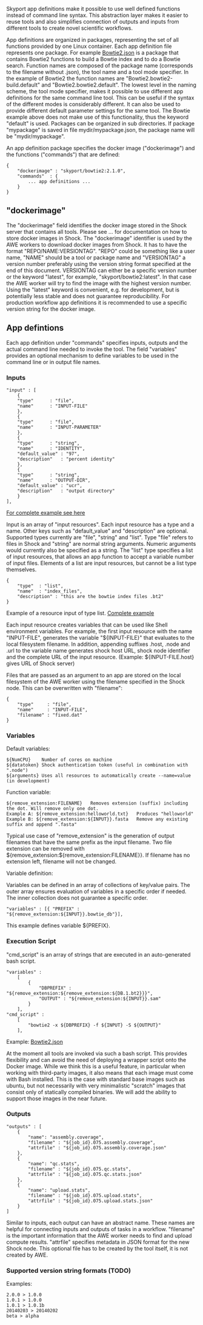Skyport app definitions make it possible to use well defined functions instead of command line syntax. This abstraction layer makes it easier to reuse tools and also simplifies connection of outputs and inputs from different tools to create novel scientific workflows. 

App definitions are organized in packages, representing the set of all functions provided by one Linux container. Each app definition file represents one package. For example [Bowtie2.json](https://github.com/MG-RAST/Skyport/blob/master/app_definitions/Bowtie2.json) is a package that contains Bowtie2 functions to build a Bowtie index and to do a Bowtie search. Function names are composed of the package name (corresponds to the filename without .json), the tool name and a tool mode specifier. In the example of Bowtie2 the function names are "Bowtie2.bowtie2-build.default" and "Bowtie2.bowtie2.default". The lowest level in the naming scheme, the tool mode specifier, makes it possible to use different app definitions for the same command line tool. This can be useful if the syntax of the different modes is considerably different. It can also be used to provide different default parameter settings for the same tool. The Bowtie example above does not make use of this functionality, thus the keyword "default" is used. Packages can be organized in sub directories. If package "mypackage" is saved in file mydir/mypackage.json, the package name will be "mydir/mypackage".

An app definition package specifies the docker image ("dockerimage") and the functions ("commands") that are defined: 
```text
{
    "dockerimage" : "skyport/bowtie2:2.1.0",
    "commands"  : {
        ... app definitions ...
    }
}
```

## "dockerimage" ##
The "dockerimage" field identifies the docker image stored in the Shock server that contains all tools. Please see ... for documentation on how to store docker images in Shock. The "dockerimage" identifier is used by the AWE workers to download docker images from Shock. It has to have the format "REPO/NAME:VERSIONTAG". "REPO" could be something like a user name, "NAME" should be a tool or package name and "VERSIONTAG" a version number preferably using the version string format specified at the end of this document. VERSIONTAG can either be a specific version number or the keyword "latest", for example, "skyport/bowtie2:latest". In that case the AWE worker will try to find the image with the highest version number. Using the "latest" keyword is convenient, e.g. for development, but is potentially less stable and does not guarantee reproducibility. For production workflow app definitions it is recommended to use a specific version string for the docker image.  

## App defintions ##
Each app definition under "commands" specifies inputs, outputs and the actual command line needed to invoke the tool. The field "variables" provides an optional mechanism to define variables to be used in the command line or in output file names.

### Inputs ###
```text
"input" : [
    { 
    "type"	    : "file",
    "name"	    : "INPUT-FILE"
    },
    {
    "type"	    : "file",
    "name"	    : "INPUT-PARAMETER"
    },
    { 
    "type"	    : "string",
    "name"	    : "IDENTITY",
    "default_value" : "97",
    "description"   : "percent identity"
    },
    { 
    "type"	    : "string",
    "name"	    : "OUTPUT-DIR",
    "default_value" : "ucr",
    "description"   : "output directory"
    }
],
``` 
[For complete example see here](https://github.com/MG-RAST/Skyport/blob/master/app_definitions/QIIME.json)

Input is an array of "input resources". Each input resource has a type and a name. Other keys such as "default_value" and "description" are optional. Supported types currently are "file", "string" and "list". Type "file" refers to files in Shock and "string" are normal string arguments. Numeric arguments would currently also be specified as a string. The "list" type specifies a list of input resources, that allows an app function to accept a variable number of input files. Elements of a list are input resources, but cannot be a list type themselves.

```text
{
    "type"	: "list",
    "name"	: "index_files",
    "description" : "this are the bowtie index files .bt2"
}
```
Example of a resource input of type list. [Complete example](https://github.com/MG-RAST/Skyport/blob/master/app_definitions/MG-RAST/bowtie.json)

Each input resource creates variables that can be used like Shell environment variables. For example, the first input resource with the name "INPUT-FILE", generates the variable "${INPUT-FILE}" that evaluates to the local filesystem filename. In addition, appending suffixes .host, .node and .url to the variable name generates shock host URL, shock node identifier and the complete URL of the input resource. (Example: ${INPUT-FILE.host} gives URL of Shock server)

Files that are passed as an argument to an app are stored on the local filesystem of the AWE worker using the filename specified in the Shock node. This can be overwritten with "filename":
```text
{ 
    "type"     : "file",
    "name"     : "INPUT-FILE",
    "filename" : "fixed.dat"
}
```

### Variables ###

Default variables:

```text
${NumCPU}    Number of cores on machine
${datatoken} Shock authentication token (useful in combination with ".node")
${arguments} Uses all resources to automatically create --name=value  (in development)
```
Function variable:
```text
${remove_extension:FILENAME}   Removes extension (suffix) including the dot. Will remove only one dot.
Example A: ${remove_extension:helloworld.txt}   Produces "helloworld"
Example B: ${remove_extension:${INPUT}}.fasta   Remove any existing suffix and append ".fasta" 
```
Typical use case of "remove_extension" is the generation of output filenames that have the same prefix as the input filename. Two file extension can be removed with ${remove_extension:${remove_extension:FILENAME}}. If filename has no extension left, filename will not be changed.

Variable definition:

Variables can be defined in an array of collections of key/value pairs. The outer array ensures evaluation of variables in a specific order if needed. The inner collection does not guarantee a specific order.
```text
"variables" : [{ "PREFIX" : "${remove_extension:${INPUT}}.bowtie_db"}],
```
This example defines variable ${PREFIX}.


### Execution Script ###
"cmd_script" is an array of strings that are executed in an auto-generated bash script. 

```text
"variables" :
    [
        { 
            "DBPREFIX" : "${remove_extension:${remove_extension:${DB.1.bt2}}}",
            "OUTPUT" : "${remove_extension:${INPUT}}.sam"
        }
    ],
"cmd_script" : 
    [
        "bowtie2 -x ${DBPREFIX} -f ${INPUT} -S ${OUTPUT}"
    ],
```
Example: [Bowtie2.json](https://github.com/MG-RAST/Skyport/blob/master/app_definitions/Bowtie2.json)

At the moment all tools are invoked via such a bash script. This provides flexibility and can avoid the need of deploying a wrapper script onto the Docker image. While we think this is a useful feature, in particular when working with third-party images, it also means that each image must come with Bash installed. This is the case with standard base images such as ubuntu, but not necessarily with very minimalistic "scratch" images that consist only of statically compiled binaries. We will add the ability to support those images in the near future.

### Outputs ###

```text
"outputs" : [
    {
        "name": "assembly.coverage",
        "filename" : "${job_id}.075.assembly.coverage",
        "attrfile" : "${job_id}.075.assembly.coverage.json"
    },
    {
        "name": "qc.stats",
        "filename" : "${job_id}.075.qc.stats",
        "attrfile" : "${job_id}.075.qc.stats.json"
    },
    {
        "name": "upload.stats",
        "filename" : "${job_id}.075.upload.stats",
        "attrfile" : "${job_id}.075.upload.stats.json"
    }
]
```

Similar to inputs, each output can have an abstract name. These names are helpful for connecting inputs and outputs of tasks in a workflow. "filename" is the important information that the AWE worker needs to find and upload compute results. "attrfile" specifies metadata in JSON format for the new Shock node. This optional file has to be created by the tool itself, it is not created by AWE.



### Supported version string formats (TODO) ###

Examples:
```text
2.0.0 > 1.0.0
1.0.1 > 1.0.0
1.0.1 > 1.0.1b
20140203 > 20140202
beta > alpha
```



